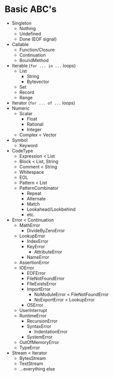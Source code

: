 # Basic ABC's

* Singleton
  * Nothing
  * Undefined
  * Done (EOF signal)
* Callable
  * Function/Closure
  * Continuation
  * BoundMethod
* Iterable (`for ... in ...` loops)
  * List
    * String
    * Bytevector
  * Set
  * Record
  * Range
* Iterator (`for ... of ...` loops)
* Numeric
  * Scalar
    * Float
    * Rational
    * Integer
  * Complex < Vector
* Symbol
  * Keyword
* CodeType
  * Expression < List
  * Block < List, String
  * Comment < String
  * Whitespace
  * EOL
  * Pattern < List
  * PatternCombinator
    * Repeat
    * Alternate
    * Match
    * Lookahead/Lookbehind
    * etc. 
* Error < Continuation
  * MathError
    * DivideByZeroError
  * LookupError
    * IndexError
    * KeyError
      * AttributeError
    * NameError
  * AssertionError
  * IOError
    * EOFError
    * FileNotFoundError
    * FIleExistsError
    * ImportError
      * NoModuleError < FileNotFoundError
      * NoExportError < LookupError
    * OSError
  * UserInterrupt
  * RuntimeError
    * RecursionError
    * SyntaxError
      * IndentationError
    * SystemError
  * OutOfMemoryError
  * TypeError
* Stream < Iterator
  * BytesStream
  * TextStream
  * ...everything else
